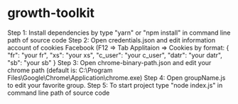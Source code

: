 # growth-toolkit

Step 1: Install dependencies by type "yarn" or "npm install" in command line path of source code
Step 2: Open credentials.json and edit information account of cookies Facebook (F12 => Tab Applitaion => Cookies by format:
{
    "fr": "your fr",
    "xs": "your xs",
    "c_user": "your c_user",
    "datr": "your datr",
    "sb": "your sb"
}
Step 3: Open chrome-binary-path.json and edit your chrome path (default is: C:\\Program Files\\Google\\Chrome\\Application\\chrome.exe)
Step 4: Open groupName.js to edit your favorite group.
Step 5: To start project type "node index.js" in command line path of source code